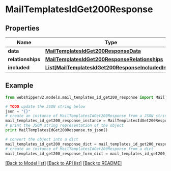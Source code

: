 # MailTemplatesIdGet200Response


## Properties
Name | Type | Description | Notes
------------ | ------------- | ------------- | -------------
**data** | [**MailTemplatesIdGet200ResponseData**](MailTemplatesIdGet200ResponseData.md) |  | [optional] 
**relationships** | [**MailTemplatesIdGet200ResponseRelationships**](MailTemplatesIdGet200ResponseRelationships.md) |  | [optional] 
**included** | [**List[MailTemplatesIdGet200ResponseIncludedInner]**](MailTemplatesIdGet200ResponseIncludedInner.md) |  | [optional] 

## Example

```python
from webshipperv2.models.mail_templates_id_get200_response import MailTemplatesIdGet200Response

# TODO update the JSON string below
json = "{}"
# create an instance of MailTemplatesIdGet200Response from a JSON string
mail_templates_id_get200_response_instance = MailTemplatesIdGet200Response.from_json(json)
# print the JSON string representation of the object
print MailTemplatesIdGet200Response.to_json()

# convert the object into a dict
mail_templates_id_get200_response_dict = mail_templates_id_get200_response_instance.to_dict()
# create an instance of MailTemplatesIdGet200Response from a dict
mail_templates_id_get200_response_form_dict = mail_templates_id_get200_response.from_dict(mail_templates_id_get200_response_dict)
```
[[Back to Model list]](../README.md#documentation-for-models) [[Back to API list]](../README.md#documentation-for-api-endpoints) [[Back to README]](../README.md)


